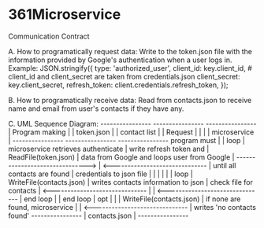 # 361Microservice
Communication Contract 

A. How to programatically request data:
  Write to the token.json file with the information provided by Google's authentication when a user logs in.
  Example: 
    JSON.stringify({
      type: 'authorized_user',
      client_id: key.client_id,                        # client_id and client_secret are taken from credentials.json
      client_secret: key.client_secret,
      refresh_token: client.credentials.refresh_token,
    });

B. How to programatically receive data:
  Read from contacts.json to receive name and email from user's contacts if they have any.

C. UML Sequence Diagram:
             ----------------                    ----------------                  ----------------
            | Program making |                  |  token.json    |                |  contact list  |
            |    Request     |                  |                |                |  microservice  |
             ----------------                    ----------------                  ----------------
   program must     |                                   |    loop                          |    microservice retrieves
   authenticate     |      write refresh token and      |        ReadFile(token.json)      |    data from Google and loops
   user from Google |  -------------------------------> |  <------------------------------ |    until all contacts are found
                    |      credentials to json file     |                                  |
                    |                                   |                                  |
                    |  loop                             |       WriteFile(contacts.json)   |    writes contacts information to json
                    |      check file for contacts      |  <------------------------------ |
                    |  <------------------------------- |  end loop                        |
                    |  end loop                         |  opt                             |
                    |                                   |      WriteFile(contacts.json)    |    if none are found, microservice
                    |                                   |  <------------------------------ |    writes 'no contacts found'
                                               ----------------
                                              |  contacts.json |
                                               ----------------
